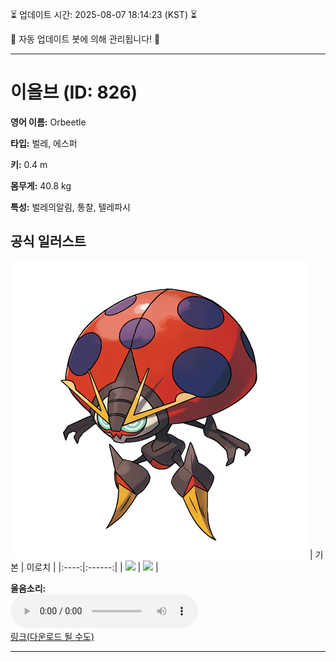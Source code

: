 
⏳ 업데이트 시간: 2025-08-07 18:14:23 (KST) ⏳

🤖 자동 업데이트 봇에 의해 관리됩니다! 🤖

---

# 이올브 (ID: 826)
**영어 이름:** Orbeetle

**타입:** 벌레, 에스퍼

**키:** 0.4 m

**몸무게:** 40.8 kg

**특성:** 벌레의알림, 통찰, 텔레파시

## 공식 일러스트
![](https://raw.githubusercontent.com/PokeAPI/sprites/master/sprites/pokemon/other/official-artwork/826.png)
| 기본 | 이로치 |
|:----:|:------:|
| <img src="http://play.pokemonshowdown.com/sprites/ani/orbeetle.gif" width="200"> | <img src="http://play.pokemonshowdown.com/sprites/ani-shiny/orbeetle.gif" width="200"> |

**울음소리:**<br><audio controls src="https://raw.githubusercontent.com/PokeAPI/cries/main/cries/pokemon/latest/826.ogg"></audio><br> [링크(다운로드 될 수도)](https://raw.githubusercontent.com/PokeAPI/cries/main/cries/pokemon/latest/826.ogg)


---
